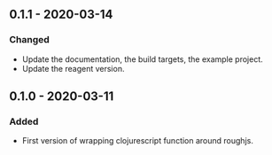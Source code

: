 ## 0.1.1 - 2020-03-14
### Changed
 - Update the documentation, the build targets, the example project.
 - Update the reagent version.

## 0.1.0 - 2020-03-11
### Added
- First version of wrapping clojurescript function around roughjs.
